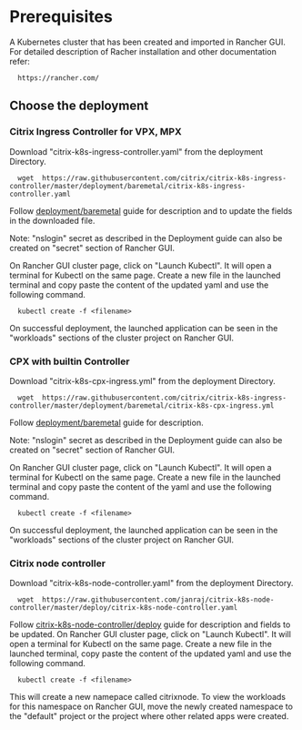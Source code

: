 # **Prerequisites**
A Kubernetes cluster that has been created and imported in Rancher GUI.
For detailed description of Racher installation and other documentation refer:

      https://rancher.com/


## **Choose the deployment**
### **Citrix Ingress Controller for VPX, MPX**
Download "citrix-k8s-ingress-controller.yaml" from the deployment Directory.

      wget  https://raw.githubusercontent.com/citrix/citrix-k8s-ingress-controller/master/deployment/baremetal/citrix-k8s-ingress-controller.yaml


Follow [deployment/baremetal](../baremetal) guide for description and to update the fields in the downloaded file.

Note: "nslogin" secret as described in the Deployment guide can also be created on "secret" section of Rancher GUI.

On Rancher GUI cluster page, click on "Launch Kubectl". It will open a terminal for Kubectl on the same page.
Create a new file in the launched terminal and copy paste the content of the updated yaml and use the following command.

      kubectl create -f <filename>

On successful deployment, the launched application can be seen in the "workloads" sections of the cluster project on Rancher GUI.

### **CPX with builtin Controller**
Download "citrix-k8s-cpx-ingress.yml" from the deployment Directory.

      wget  https://raw.githubusercontent.com/citrix/citrix-k8s-ingress-controller/master/deployment/baremetal/citrix-k8s-cpx-ingress.yml

Follow [deployment/baremetal](../baremetal) guide for description.

Note: "nslogin" secret as described in the Deployment guide can also be created on "secret" section of Rancher GUI.

On Rancher GUI cluster page, click on "Launch Kubectl". It will open a terminal for Kubectl on the same page.
Create a new file in the launched terminal and copy paste the content of the yaml and use the following command.

      kubectl create -f <filename>

On successful deployment, the launched application can be seen in the "workloads" sections of the cluster project on Rancher GUI.

### **Citrix node controller**
Download "citrix-k8s-node-controller.yaml" from the deployment Directory.

      wget  https://raw.githubusercontent.com/janraj/citrix-k8s-node-controller/master/deploy/citrix-k8s-node-controller.yaml

Follow [citrix-k8s-node-controller/deploy](https://github.com/janraj/citrix-k8s-node-controller/tree/master/deploy) guide for description and fields to be updated.
On Rancher GUI cluster page, click on "Launch Kubectl". It will open a terminal for Kubectl on the same page.
Create a new file in the launched terminal, copy paste the content of the updated yaml and use the following command.

      kubectl create -f <filename>

This will create a new namepace called citrixnode. To view the workloads for this namespace on Rancher GUI, move the newly created namespace to the "default" project or the project where other related apps were created.
